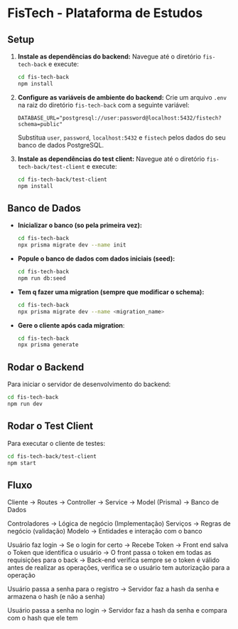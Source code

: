 # FisTech - Plataforma de Estudos

## Setup

1.  **Instale as dependências do backend:**
    Navegue até o diretório `fis-tech-back` e execute:
    ```bash
    cd fis-tech-back
    npm install
    ```

2.  **Configure as variáveis de ambiente do backend:**
    Crie um arquivo `.env` na raiz do diretório `fis-tech-back` com a seguinte variável:
    ```
    DATABASE_URL="postgresql://user:password@localhost:5432/fistech?schema=public"
    ```
    Substitua `user`, `password`, `localhost:5432` e `fistech` pelos dados do seu banco de dados PostgreSQL.

3.  **Instale as dependências do test client:**
    Navegue até o diretório `fis-tech-back/test-client` e execute:
    ```bash
    cd fis-tech-back/test-client
    npm install
    ```

## Banco de Dados

*   **Inicializar o banco (so pela primeira vez):**
    ```bash
    cd fis-tech-back
    npx prisma migrate dev --name init
    ```

*   **Popule o banco de dados com dados iniciais (seed):**
    ```bash
    cd fis-tech-back
    npm run db:seed
    ```

*   **Tem q fazer uma migration (sempre que modificar o schema):**
    ```bash
    cd fis-tech-back
    npx prisma migrate dev --name <migration_name>
    ```
*   **Gere o cliente após cada migration**:
    ```bash
    cd fis-tech-back
    npx prisma generate
    ```

## Rodar o Backend

Para iniciar o servidor de desenvolvimento do backend:
```bash
cd fis-tech-back
npm run dev
```

## Rodar o Test Client

Para executar o cliente de testes:
```bash
cd fis-tech-back/test-client
npm start
```

## Fluxo

Cliente -> Routes -> Controller -> Service -> Model (Prisma) -> Banco de Dados

Controladores -> Lógica de negócio (Implementação)
Serviços -> Regras de negócio (validação)
Modelo -> Entidades e interação com o banco

Usuário faz login -> Se o login for certo -> Recebe Token -> Front end salva o Token que identifica o usuário -> O front passa o token em todas as requisições para o back -> Back-end verifica sempre se o token é válido antes de realizar as operações, verifica se o usuário tem autorização para a operação

Usuário passa a senha para o registro -> Servidor faz a hash da senha  e armazena o hash (e não a senha)

Usuário passa a senha no login -> Servidor faz a hash da senha e compara com o hash que ele tem

